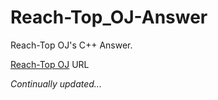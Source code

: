 # Reach-Top_OJ-Answer
Reach-Top OJ's C++ Answer.

[Reach-Top OJ](http://www.reach-top.cn/) URL

*Continually updated...*
